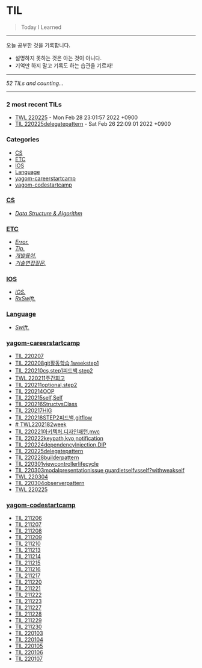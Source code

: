 # TIL
> Today I Learned

---

 오늘 공부한 것을 기록합니다.
 - 설명하지 못하는 것은 아는 것이 아니다.
 - 기억만 하지 말고 기록도 하는 습관을 기르자!

 ---


_52 TILs and counting..._

---

### 2 most recent TILs

- [TWL 220225](yagom-careerstartcamp/TWL220225.md) - Mon Feb 28 23:01:57 2022 +0900
- [TIL 220225delegatepattern](yagom-careerstartcamp/220225delegatepattern.md) - Sat Feb 26 22:09:01 2022 +0900

### Categories

- [CS](#CS)
- [ETC](#ETC)
- [IOS](#IOS)
- [Language](#Language)
- [yagom-careerstartcamp](#yagom-careerstartcamp)
- [yagom-codestartcamp](#yagom-codestartcamp)

### [CS](#CS)
- [*Data Structure & Algorithm*](CS/CS.md)

### [ETC](#ETC)
- [*Error.*](ETC/Error.md)
- [*Tip.*](ETC/Tip.md)
- [*개발용어.*](ETC/개발용어.md)
- [*기술면접질문.*](ETC/기술면접질문.md)

### [IOS](#IOS)
- [*iOS.*](IOS/IOS.md)
- [*RxSwift.*](IOS/RxSwift.md)

### [Language](#Language)
- [*Swift.*](Language/Swift.md)

### [yagom-careerstartcamp](#yagom-careerstartcamp)
- [TIL 220207](yagom-careerstartcamp/220207캠프시작,사전과제설명및리뷰.md)
- [TIL 220208git활동학습,1weekstep1](yagom-careerstartcamp/220208git활동학습,1weekstep1.md)
- [TIL 220210cs,step1피드백,step2](yagom-careerstartcamp/220210cs,step1피드백,step2.md)
- [TWL 220211주간회고](yagom-careerstartcamp/220211TWL.md)
- [TIL 220211optional,step2](yagom-careerstartcamp/220211optional,step2.md)
- [TIL 220214OOP](yagom-careerstartcamp/220214OOP.md)
- [TIL 220215self,Self](yagom-careerstartcamp/220215self,Self.md)
- [TIL 220216StructvsClass](yagom-careerstartcamp/220216StructvsClass.md)
- [TIL 220217HIG](yagom-careerstartcamp/220217HIG.md)
- [TIL 220218STEP2피드백,gitflow](yagom-careerstartcamp/220218STEP2피드백,gitflow.md)
- [# TWL2202182week](yagom-careerstartcamp/220218TWL.md)
- [TIL 220221아키텍처,디자인패턴,mvc](yagom-careerstartcamp/220221아키텍처,디자인패턴,mvc.md)
- [TIL 220222keypath,kvo,notification](yagom-careerstartcamp/220222keypath,kvo,notification.md)
- [TIL 220224dependencyInjection,DIP](yagom-careerstartcamp/220224dependencyInjection,DIP.md)
- [TIL 220225delegatepattern](yagom-careerstartcamp/220225delegatepattern.md)
- [TIL 220228builderpattern](yagom-careerstartcamp/220228builderpattern.md)
- [TIL 220301viewcontrollerlifecycle](yagom-careerstartcamp/220301viewcontrollerlifecycle.md)
- [TIL 220303modalpresentationissue,guardletselfvsself?withweakself](yagom-careerstartcamp/220303modalpresentationissue,guardletselfvsself?withweakself.md)
- [TWL 220304](yagom-careerstartcamp/220304TWL.md)
- [TIL 220304observerpattern](yagom-careerstartcamp/220304observerpattern.md)
- [TWL 220225](yagom-careerstartcamp/TWL220225.md)

### [yagom-codestartcamp](#yagom-codestartcamp)
- [TIL 211206](yagom-codestartcamp/211206캠프시작_git_week1livesession.md)
- [TIL 211207](yagom-codestartcamp/211207OOP의특징.md)
- [TIL 211208](yagom-codestartcamp/211208Week1Step2리뷰.md)
- [TIL 211209](yagom-codestartcamp/211209SOLID-S.md)
- [TIL 211210](yagom-codestartcamp/211210SOLID-O.md)
- [TIL 211213](yagom-codestartcamp/211213리더피드백,SOLID-L.md)
- [TIL 211214](yagom-codestartcamp/211214패러다임,함수형프로그래밍,일급시민.md)
- [TIL 211215](yagom-codestartcamp/211215TypeProperty.md)
- [TIL 211216](yagom-codestartcamp/211216Protocol,structvsclass.md)
- [TIL 211217](yagom-codestartcamp/211217ValTypevsRefType.md)
- [TIL 211220](yagom-codestartcamp/211220Type,Instance.md)
- [TIL 211221](yagom-codestartcamp/211221week3step2,SOLID-I.md)
- [TIL 211222](yagom-codestartcamp/211222week3step2feedback.md)
- [TIL 211223](yagom-codestartcamp/211223propertyObserver.md)
- [TIL 211227](yagom-codestartcamp/211227SOLID-D.md)
- [TIL 211228](yagom-codestartcamp/211228FrameworkvsLibrary.md)
- [TIL 211229](yagom-codestartcamp/211229week4step1feedback,final,closureType.md)
- [TIL 211230](yagom-codestartcamp/211230enumerated,LocalizedError.md)
- [TIL 220103](yagom-codestartcamp/220103designpattern.md)
- [TIL 220104](yagom-codestartcamp/220104creationalpattern.md)
- [TIL 220105](yagom-codestartcamp/220105designpattern-abstractfactorypattern.md)
- [TIL 220106](yagom-codestartcamp/220106designpattern-builderpattern.md)
- [TIL 220107](yagom-codestartcamp/220107designpatter-factorymethod.md)

[1]: https://simonwillison.net/2020/Apr/20/self-rewriting-readme/
[2]: https://github.com/jbranchaud/til

